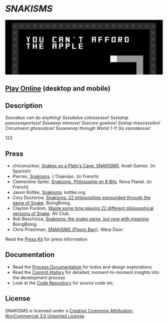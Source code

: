 # *SNAKISMS*

![](images/snakisms-banner.png)

## [Play Online](http://pippinbarr.github.io/SNAKISMS/) (desktop and mobile)

## Description
*Sssnakes can do anything! Sssubdue colossssssi! Ssstamp passssssportsss! Sssweep minesss! Ssscore goalsss! Ssstop missssssiles! Circumvent ghossstsss! Ssswwoop through World 1-1! Go sssnakesss!*

123

## Press
* chiconuclear, [Snakes on a Plato's Cave: SNAKISMS](http://www.anaitgames.com/articulos/snakisms-pippin-barr). Anait Games. (in Spanish)
* Pierrec, [Snakisms](http://oujevipo.fr/general/5895-snakisms/). L'Oujevipo. (in French)
* Clementine Spiler, [Snakisms, Philosophie en 8 Bits](http://www.novaplanet.com/novamag/70861/snakisms-philosophie-en-8-bits). Nova Planet. (in French)
* Jason Kottke, [Snakisms](http://kottke.org/17/03/snakisms). kottke.org.
* Cory Doctorow, [Snakisms: 22 philosophies expounded through the game of Snake](http://boingboing.net/2017/03/04/nothing-sounds-quite-like-a-33-2.html). BoingBoing.
* Clayton Purdom, [Waste some time playing 22 different philosophical versions of Snake](http://www.avclub.com/article/waste-some-time-playing-22-different-philosophical-251567). AV Club.
* Rob Beschizza, [Snakisms: the snake game, but now with meaning](http://boingboing.net/2017/03/06/snakisms-the-snake-game-but.html). BoingBoing.
* Chris Priestman, [SNAKISMS (Pippin Barr)](http://warpdoor.com/2017/03/07/snakisms-pippin-barr/). Warp Door.

Read the [Press Kit](../press) for press information

## Documentation
* Read the [Process Documentation](../process) for todos and design explorations
* Read the [Commit History](https://github.com/pippinbarr/snakisms/commits/master) for detailed, moment-to-moment insights into the development process
* Look at the [Code Repository](https://github.com/pippinbarr/snakisms) for source code etc.

## License
SNAKISMS is licensed under a [Creative Commons Attribution-NonCommercial 3.0 Unported License](http://creativecommons.org/licenses/by-nc/3.0/).
